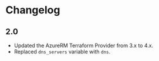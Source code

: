 # Changelog

## 2.0
* Updated the AzureRM Terraform Provider from 3.x to 4.x.
* Replaced `dns_servers` variable with `dns`.
